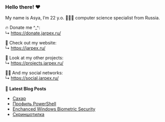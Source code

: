 ### Hello there! ❤️
My name is Asya, I’m 22 y.o. 👩🏻‍💻 computer science specialist from Russia.

🔥 Donate me ^_^:  
 ↳ https://donate.jarpex.ru/

🌸 Check out my website:  
↳ https://jarpex.ru/

🌱 Look at my other projects:  
↳ https://projects.jarpex.ru/

👧🏻 And my social networks:  
↳ https://social.jarpex.ru/
<br/>
<br/>
📕 **Latest Blog Posts**
<!-- BLOG-POST-LIST:START -->
- [Сахар](https://blog.jarpex.ru/saxar/)
- [Профиль PowerShell](https://blog.jarpex.ru/profil-powershell/)
- [Enchanced Windows Biometric Security](https://blog.jarpex.ru/enchanced-windows-biometric-security/)
- [Скриншотилка](https://blog.jarpex.ru/skrinshotilka/)
<!-- BLOG-POST-LIST:END -->